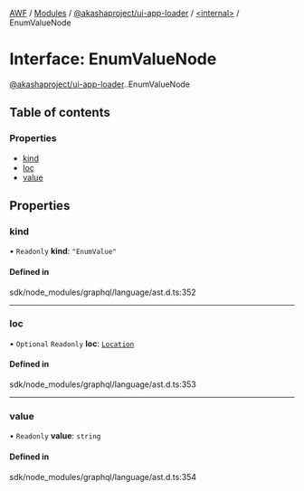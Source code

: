 [AWF](../README.md) / [Modules](../modules.md) / [@akashaproject/ui-app-loader](../modules/akashaproject_ui_app_loader.md) / [<internal\>](../modules/akashaproject_ui_app_loader._internal_.md) / EnumValueNode

# Interface: EnumValueNode

[@akashaproject/ui-app-loader](../modules/akashaproject_ui_app_loader.md).[<internal>](../modules/akashaproject_ui_app_loader._internal_.md).EnumValueNode

## Table of contents

### Properties

- [kind](akashaproject_ui_app_loader._internal_.EnumValueNode.md#kind)
- [loc](akashaproject_ui_app_loader._internal_.EnumValueNode.md#loc)
- [value](akashaproject_ui_app_loader._internal_.EnumValueNode.md#value)

## Properties

### kind

• `Readonly` **kind**: ``"EnumValue"``

#### Defined in

sdk/node_modules/graphql/language/ast.d.ts:352

___

### loc

• `Optional` `Readonly` **loc**: [`Location`](../classes/akashaproject_ui_app_loader._internal_.Location.md)

#### Defined in

sdk/node_modules/graphql/language/ast.d.ts:353

___

### value

• `Readonly` **value**: `string`

#### Defined in

sdk/node_modules/graphql/language/ast.d.ts:354
